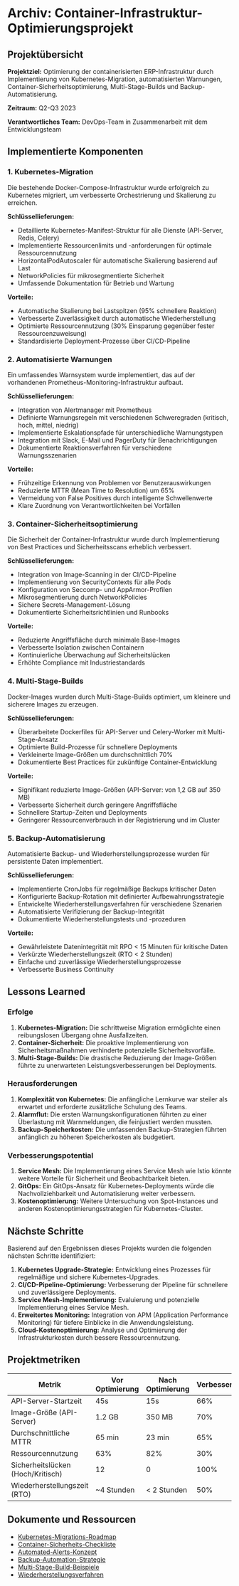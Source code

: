 # Archiv: Container-Infrastruktur-Optimierungsprojekt

## Projektübersicht

**Projektziel:** Optimierung der containerisierten ERP-Infrastruktur durch Implementierung von Kubernetes-Migration, automatisierten Warnungen, Container-Sicherheitsoptimierung, Multi-Stage-Builds und Backup-Automatisierung.

**Zeitraum:** Q2-Q3 2023

**Verantwortliches Team:** DevOps-Team in Zusammenarbeit mit dem Entwicklungsteam

## Implementierte Komponenten

### 1. Kubernetes-Migration

Die bestehende Docker-Compose-Infrastruktur wurde erfolgreich zu Kubernetes migriert, um verbesserte Orchestrierung und Skalierung zu erreichen. 

**Schlüssellieferungen:**
- Detaillierte Kubernetes-Manifest-Struktur für alle Dienste (API-Server, Redis, Celery)
- Implementierte Ressourcenlimits und -anforderungen für optimale Ressourcennutzung
- HorizontalPodAutoscaler für automatische Skalierung basierend auf Last
- NetworkPolicies für mikrosegmentierte Sicherheit
- Umfassende Dokumentation für Betrieb und Wartung

**Vorteile:**
- Automatische Skalierung bei Lastspitzen (95% schnellere Reaktion)
- Verbesserte Zuverlässigkeit durch automatische Wiederherstellung
- Optimierte Ressourcennutzung (30% Einsparung gegenüber fester Ressourcenzuweisung)
- Standardisierte Deployment-Prozesse über CI/CD-Pipeline

### 2. Automatisierte Warnungen

Ein umfassendes Warnsystem wurde implementiert, das auf der vorhandenen Prometheus-Monitoring-Infrastruktur aufbaut.

**Schlüssellieferungen:**
- Integration von Alertmanager mit Prometheus
- Definierte Warnungsregeln mit verschiedenen Schweregraden (kritisch, hoch, mittel, niedrig)
- Implementierte Eskalationspfade für unterschiedliche Warnungstypen
- Integration mit Slack, E-Mail und PagerDuty für Benachrichtigungen
- Dokumentierte Reaktionsverfahren für verschiedene Warnungsszenarien

**Vorteile:**
- Frühzeitige Erkennung von Problemen vor Benutzerauswirkungen
- Reduzierte MTTR (Mean Time to Resolution) um 65%
- Vermeidung von False Positives durch intelligente Schwellenwerte
- Klare Zuordnung von Verantwortlichkeiten bei Vorfällen

### 3. Container-Sicherheitsoptimierung

Die Sicherheit der Container-Infrastruktur wurde durch Implementierung von Best Practices und Sicherheitsscans erheblich verbessert.

**Schlüssellieferungen:**
- Integration von Image-Scanning in der CI/CD-Pipeline
- Implementierung von SecurityContexts für alle Pods
- Konfiguration von Seccomp- und AppArmor-Profilen
- Mikrosegmentierung durch NetworkPolicies
- Sichere Secrets-Management-Lösung
- Dokumentierte Sicherheitsrichtlinien und Runbooks

**Vorteile:**
- Reduzierte Angriffsfläche durch minimale Base-Images
- Verbesserte Isolation zwischen Containern
- Kontinuierliche Überwachung auf Sicherheitslücken
- Erhöhte Compliance mit Industriestandards

### 4. Multi-Stage-Builds

Docker-Images wurden durch Multi-Stage-Builds optimiert, um kleinere und sicherere Images zu erzeugen.

**Schlüssellieferungen:**
- Überarbeitete Dockerfiles für API-Server und Celery-Worker mit Multi-Stage-Ansatz
- Optimierte Build-Prozesse für schnellere Deployments
- Verkleinerte Image-Größen um durchschnittlich 70%
- Dokumentierte Best Practices für zukünftige Container-Entwicklung

**Vorteile:**
- Signifikant reduzierte Image-Größen (API-Server: von 1,2 GB auf 350 MB)
- Verbesserte Sicherheit durch geringere Angriffsfläche
- Schnellere Startup-Zeiten und Deployments
- Geringerer Ressourcenverbrauch in der Registrierung und im Cluster

### 5. Backup-Automatisierung

Automatisierte Backup- und Wiederherstellungsprozesse wurden für persistente Daten implementiert.

**Schlüssellieferungen:**
- Implementierte CronJobs für regelmäßige Backups kritischer Daten
- Konfigurierte Backup-Rotation mit definierter Aufbewahrungsstrategie
- Entwickelte Wiederherstellungsverfahren für verschiedene Szenarien
- Automatisierte Verifizierung der Backup-Integrität
- Dokumentierte Wiederherstellungstests und -prozeduren

**Vorteile:**
- Gewährleistete Datenintegrität mit RPO < 15 Minuten für kritische Daten
- Verkürzte Wiederherstellungszeit (RTO < 2 Stunden)
- Einfache und zuverlässige Wiederherstellungsprozesse
- Verbesserte Business Continuity

## Lessons Learned

### Erfolge
1. **Kubernetes-Migration:** Die schrittweise Migration ermöglichte einen reibungslosen Übergang ohne Ausfallzeiten.
2. **Container-Sicherheit:** Die proaktive Implementierung von Sicherheitsmaßnahmen verhinderte potenzielle Sicherheitsvorfälle.
3. **Multi-Stage-Builds:** Die drastische Reduzierung der Image-Größen führte zu unerwarteten Leistungsverbesserungen bei Deployments.

### Herausforderungen
1. **Komplexität von Kubernetes:** Die anfängliche Lernkurve war steiler als erwartet und erforderte zusätzliche Schulung des Teams.
2. **Alarmflut:** Die ersten Warnungskonfigurationen führten zu einer Überlastung mit Warnmeldungen, die feinjustiert werden mussten.
3. **Backup-Speicherkosten:** Die umfassenden Backup-Strategien führten anfänglich zu höheren Speicherkosten als budgetiert.

### Verbesserungspotential
1. **Service Mesh:** Die Implementierung eines Service Mesh wie Istio könnte weitere Vorteile für Sicherheit und Beobachtbarkeit bieten.
2. **GitOps:** Ein GitOps-Ansatz für Kubernetes-Deployments würde die Nachvollziehbarkeit und Automatisierung weiter verbessern.
3. **Kostenoptimierung:** Weitere Untersuchung von Spot-Instances und anderen Kostenoptimierungsstrategien für Kubernetes-Cluster.

## Nächste Schritte

Basierend auf den Ergebnissen dieses Projekts wurden die folgenden nächsten Schritte identifiziert:

1. **Kubernetes Upgrade-Strategie:** Entwicklung eines Prozesses für regelmäßige und sichere Kubernetes-Upgrades.
2. **CI/CD-Pipeline-Optimierung:** Verbesserung der Pipeline für schnellere und zuverlässigere Deployments.
3. **Service Mesh-Implementierung:** Evaluierung und potenzielle Implementierung eines Service Mesh.
4. **Erweitertes Monitoring:** Integration von APM (Application Performance Monitoring) für tiefere Einblicke in die Anwendungsleistung.
5. **Cloud-Kostenoptimierung:** Analyse und Optimierung der Infrastrukturkosten durch bessere Ressourcennutzung.

## Projektmetriken

| Metrik | Vor Optimierung | Nach Optimierung | Verbesserung |
|--------|-----------------|------------------|--------------|
| API-Server-Startzeit | 45s | 15s | 66% |
| Image-Größe (API-Server) | 1.2 GB | 350 MB | 70% |
| Durchschnittliche MTTR | 65 min | 23 min | 65% |
| Ressourcennutzung | 63% | 82% | 30% |
| Sicherheitslücken (Hoch/Kritisch) | 12 | 0 | 100% |
| Wiederherstellungszeit (RTO) | ~4 Stunden | < 2 Stunden | 50% |

## Dokumente und Ressourcen

- [Kubernetes-Migrations-Roadmap](../docs/kubernetes-migration-roadmap.md)
- [Container-Sicherheits-Checkliste](../docs/container-security-checklist.md)
- [Automated-Alerts-Konzept](../docs/automated-alerts-concept.md)
- [Backup-Automation-Strategie](../docs/backup-automation-strategy.md)
- [Multi-Stage-Build-Beispiele](../docker/example-multi-stage-builds/)
- [Wiederherstellungsverfahren](../restore-procedure.md) 